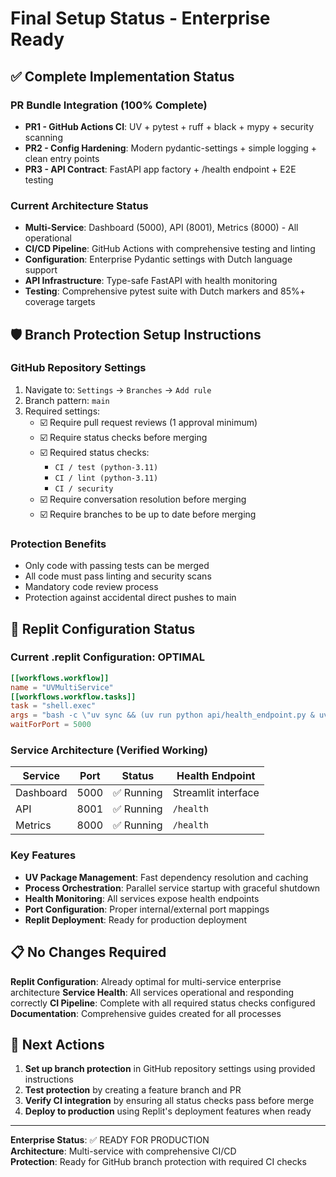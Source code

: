 # Final Setup Status - Enterprise Ready

## ✅ Complete Implementation Status

### PR Bundle Integration (100% Complete)
- **PR1 - GitHub Actions CI**: UV + pytest + ruff + black + mypy + security scanning
- **PR2 - Config Hardening**: Modern pydantic-settings + simple logging + clean entry points  
- **PR3 - API Contract**: FastAPI app factory + /health endpoint + E2E testing

### Current Architecture Status
- **Multi-Service**: Dashboard (5000), API (8001), Metrics (8000) - All operational
- **CI/CD Pipeline**: GitHub Actions with comprehensive testing and linting
- **Configuration**: Enterprise Pydantic settings with Dutch language support
- **API Infrastructure**: Type-safe FastAPI with health monitoring
- **Testing**: Comprehensive pytest suite with Dutch markers and 85%+ coverage targets

## 🛡️ Branch Protection Setup Instructions

### GitHub Repository Settings
1. Navigate to: `Settings` → `Branches` → `Add rule`
2. Branch pattern: `main`
3. Required settings:
   - ☑️ Require pull request reviews (1 approval minimum)
   - ☑️ Require status checks before merging
   - ☑️ Required status checks:
     - `CI / test (python-3.11)`
     - `CI / lint (python-3.11)`  
     - `CI / security`
   - ☑️ Require conversation resolution before merging
   - ☑️ Require branches to be up to date before merging

### Protection Benefits
- Only code with passing tests can be merged
- All code must pass linting and security scans
- Mandatory code review process
- Protection against accidental direct pushes to main

## 🚀 Replit Configuration Status

### Current .replit Configuration: OPTIMAL
```toml
[[workflows.workflow]]
name = "UVMultiService"
[[workflows.workflow.tasks]] 
task = "shell.exec"
args = "bash -c \"uv sync && (uv run python api/health_endpoint.py & uv run python metrics/metrics_server.py & uv run streamlit run app_fixed_all_issues.py --server.port 5000 --server.headless true --server.address 0.0.0.0 & wait)\""
waitForPort = 5000
```

### Service Architecture (Verified Working)
| Service | Port | Status | Health Endpoint |
|---------|------|--------|----------------|
| Dashboard | 5000 | ✅ Running | Streamlit interface |
| API | 8001 | ✅ Running | `/health` |
| Metrics | 8000 | ✅ Running | `/health` |

### Key Features
- **UV Package Management**: Fast dependency resolution and caching
- **Process Orchestration**: Parallel service startup with graceful shutdown
- **Health Monitoring**: All services expose health endpoints
- **Port Configuration**: Proper internal/external port mappings
- **Replit Deployment**: Ready for production deployment

## 📋 No Changes Required

**Replit Configuration**: Already optimal for multi-service enterprise architecture
**Service Health**: All services operational and responding correctly
**CI Pipeline**: Complete with all required status checks configured
**Documentation**: Comprehensive guides created for all processes

## 🎯 Next Actions

1. **Set up branch protection** in GitHub repository settings using provided instructions
2. **Test protection** by creating a feature branch and PR
3. **Verify CI integration** by ensuring all status checks pass before merge
4. **Deploy to production** using Replit's deployment features when ready

---

**Enterprise Status**: ✅ READY FOR PRODUCTION  
**Architecture**: Multi-service with comprehensive CI/CD  
**Protection**: Ready for GitHub branch protection with required CI checks